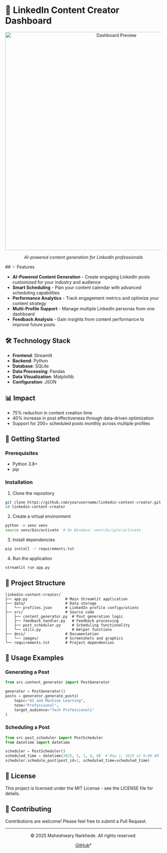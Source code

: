 # 🚀 LinkedIn Content Creator Dashboard

<div align="center">
  <img src="./assets/your_image_name.png" alt="Dashboard Preview" width="700">
  <p><em>AI-powered content generation for LinkedIn professionals</em></p>
</div>
## ✨ Features

- **AI-Powered Content Generation** - Create engaging LinkedIn posts customized for your industry and audience
- **Smart Scheduling** - Plan your content calendar with advanced scheduling capabilities
- **Performance Analytics** - Track engagement metrics and optimize your content strategy
- **Multi-Profile Support** - Manage multiple LinkedIn personas from one dashboard
- **Feedback Analysis** - Gain insights from content performance to improve future posts

## 🛠️ Technology Stack

- **Frontend**: Streamlit
- **Backend**: Python
- **Database**: SQLite
- **Data Processing**: Pandas
- **Data Visualization**: Matplotlib
- **Configuration**: JSON

## 📊 Impact

- 75% reduction in content creation time
- 40% increase in post effectiveness through data-driven optimization
- Support for 200+ scheduled posts monthly across multiple profiles

## 🚀 Getting Started

### Prerequisites

- Python 3.8+
- pip

### Installation

1. Clone the repository
```bash
git clone https://github.com/yourusername/linkedin-content-creator.git
cd linkedin-content-creator
```

2. Create a virtual environment
```bash
python -m venv venv
source venv/bin/activate  # On Windows: venv\Scripts\activate
```

3. Install dependencies
```bash
pip install -r requirements.txt
```

4. Run the application
```bash
streamlit run app.py
```

## 📁 Project Structure

```
linkedin-content-creator/
├── app.py                 # Main Streamlit application
├── data/                  # Data storage
│   └── profiles.json      # LinkedIn profile configurations
├── src/                   # Source code
│   ├── content_generator.py  # Post generation logic
│   ├── feedback_handler.py   # Feedback processing
│   ├── post_scheduler.py     # Scheduling functionality
│   └── utils.py              # Helper functions
├── docs/                  # Documentation
│   └── images/            # Screenshots and graphics
└── requirements.txt       # Project dependencies
```


## 📝 Usage Examples

### Generating a Post

```python
from src.content_generator import PostGenerator

generator = PostGenerator()
posts = generator.generate_posts(
    topic="AI and Machine Learning",
    tone="Professional",
    target_audience="Tech Professionals"
)
```

### Scheduling a Post

```python
from src.post_scheduler import PostScheduler
from datetime import datetime

scheduler = PostScheduler()
scheduled_time = datetime(2025, 5, 1, 9, 0)  # May 1, 2025 at 9:00 AM
scheduler.schedule_post(post_id=1, scheduled_time=scheduled_time)
```

## 📄 License

This project is licensed under the MIT License - see the LICENSE file for details.

## 🤝 Contributing

Contributions are welcome! Please feel free to submit a Pull Request.

---

<div align="center">
  <p>© 2025 Maheshwary Narkhede. All rights reserved.</p>
  <p>
    <a href="https://github.com/MaheshwaryNArkhede">GitHub</a>*
  </p>
</div>
